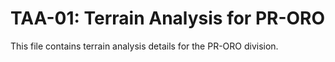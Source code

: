 # TAA-01: Terrain Analysis for PR-ORO

This file contains terrain analysis details for the PR-ORO division.
